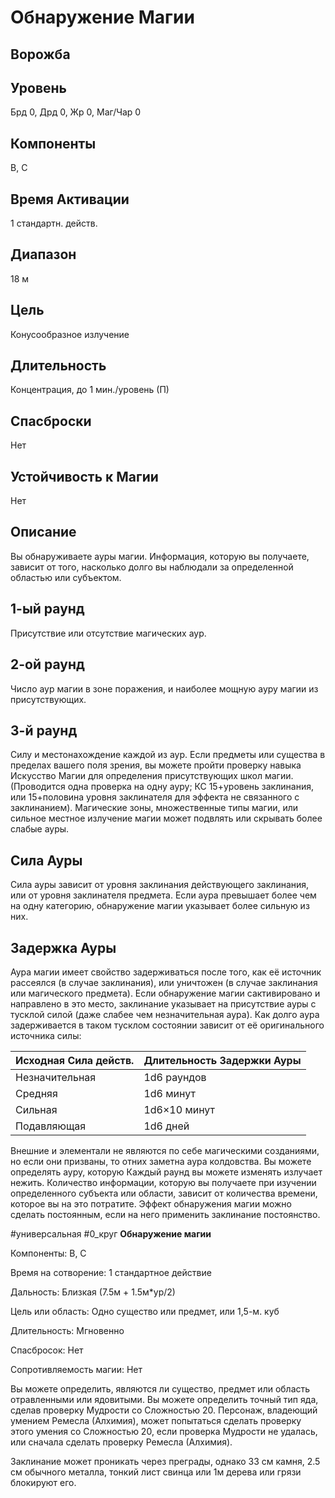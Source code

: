  # Обнаружение Магии
 ## Ворожба
## Уровень
Брд 0, Дрд 0, Жр 0, Маг/Чар 0
## Компоненты
В, С
## Время Активации
1 стандартн. действ.
## Диапазон
18 м
## Цель
Конусообразное излучение
## Длительность
Концентрация, до 1 мин./уровень (П)
## Спасброски
Нет
## Устойчивость к Магии
Нет
## Описание 
Вы обнаруживаете ауры магии. Информация, которую вы получаете, зависит от того, насколько долго вы наблюдали за определенной областью или субъектом.
## 1-ый раунд
Присутствие или отсутствие магических аур.
## 2-ой раунд
Число аур магии в зоне поражения, и наиболее мощную ауру магии из присутствующих.
## 3-й раунд
Силу и местонахождение каждой из аур. Если предметы или существа в пределах вашего поля зрения, вы можете пройти проверку навыка Искусство Магии для определения присутствующих школ магии. (Проводится одна проверка на одну ауру; КС 15+уровень заклинания, или 15+половина уровня заклинателя для эффекта не связанного с заклинанием). Магические зоны, множественные типы магии, или сильное местное излучение магии может подвлять или скрывать более слабые ауры.
## Сила Ауры
Сила ауры зависит от уровня заклинания действующего заклинания, или от уровня заклинателя предмета. Если аура превышает более чем на одну категорию, обнаружение магии указывает более сильную из них.
## Задержка Ауры
Аура магии имеет свойство задерживаться после того, как её источник рассеялся (в случае заклинания), или уничтожен (в случае заклинания или магического предмета). Если обнаружение магии сактивировано и направлено в это место, заклинание указывает на присутствие ауры с тусклой силой (даже слабее чем незначительная аура). Как долго аура задерживается в таком тусклом состоянии зависит от её оригинального источника силы:

| Исходная Сила действ. | Длительность Задержки Ауры |
| --------------------- | -------------------------- |
| Незначительная        | 1d6 раундов                |
| Средняя               | 1d6 минут                  |
| Сильная               | 1d6×10 минут               |
| Подавляющая           | 1d6 дней                   |

Внешние и элементали не являются по себе магическими созданиями, но если они призваны, то отних заметна аура колдовства. Вы можете определять ауру, которую Каждый раунд вы можете изменять излучает нежить. Количество информации, которую вы получаете при изучении определенного субъекта или области, зависит от количества времени, которое вы на это потратите. Эффект обнаружения магии можно сделать постоянным, если на него применить заклинание постоянство.

#универсальная
#0_круг
**Обнаружение магии**

Компоненты: В, С

Время на сотворение: 1 стандартное действие

Дальность: Близкая (7.5м + 1.5м*ур/2)

Цель или область: Одно существо или предмет, или 1,5-м. куб

Длительность: Мгновенно

Спасбросок: Нет

Сопротивляемость магии: Нет

Вы можете определить, являются ли существо, предмет или область отравленными или ядовитыми. Вы можете определить точный тип яда, сделав проверку Мудрости со Сложностью 20. Персонаж, владеющий умением Ремесла (Алхимия), может попытаться сделать проверку этого умения со Сложностью 20, если проверка Мудрости не удалась, или сначала сделать проверку Ремесла (Алхимия).

Заклинание может проникать через преграды, однако 33 см камня, 2.5 см обычного металла, тонкий лист свинца или 1м дерева или грязи блокируют его.